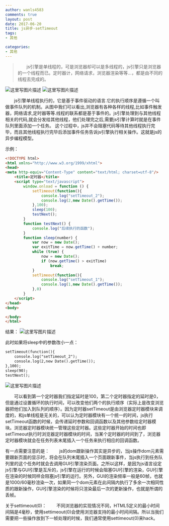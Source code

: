 ```yaml
---
author: wanls4583
comments: true
layout: post
date: 2017-06-20
title: js异步-setTimeout
tags:
- 其他

categories:
- 其他
---
```


>&emsp;&emsp;js引擎是单线程的，可是浏览器却可以是多线程的，js引擎只是浏览器的一个线程而已。定时器计，网络请求，浏览器渲染等等...，都是由不同的线程去完成的。

![这里写图片描述](http://img.blog.csdn.net/20170620203032843?watermark/2/text/aHR0cDovL2Jsb2cuY3Nkbi5uZXQvYTQwOTA1MTk4Nw==/font/5a6L5L2T/fontsize/400/fill/I0JBQkFCMA==/dissolve/70/gravity/SouthEast)
![这里写图片描述](http://img.blog.csdn.net/20170620203559566?watermark/2/text/aHR0cDovL2Jsb2cuY3Nkbi5uZXQvYTQwOTA1MTk4Nw==/font/5a6L5L2T/fontsize/400/fill/I0JBQkFCMA==/dissolve/70/gravity/SouthEast)

&emsp;&emsp;js引擎单线程执行的，它是基于事件驱动的语言.它的执行顺序是遵循一个叫做事件队列的机制。从图中我们可以看出,浏览器有各种各样的线程,比如事件触发器，网络请求,定时器等等.线程的联系都是基于事件的。js引擎处理到与其他线程相关的代码,就会分发给其他线程，他们处理完之后,需要js引擎计算时就是在事件队列里面添加一个任务。 这个过程中，js并不会阻塞代码等待其他线程执行完毕，而且其他线程执行完毕后添加事件任务告诉js引擎执行相关操作。这就是js的异步编程模型。

示例：
```html
<!DOCTYPE html>
<html xmlns="http://www.w3.org/1999/xhtml">
<head>
<meta http-equiv="Content-Type" content="text/html; charset=utf-8"/>
    <title>定时器</title>
    <script type="text/javascript">
        window.onload = function () {
            setTimeout(function(){
            	console.log("setTimeout_2");
            	console.log(2,new Date().getTime());
            },100);
            sleep(100);
            testNext();
        }
        function testNext() {
            console.log("后续执行的函数");
        }
        function sleep(number) {
            var now = new Date();
            var exitTime = now.getTime() + number;
            while (true) {
                now = new Date();
                if (now.getTime() > exitTime)
                    break;
            }
            setTimeout(function(){
            	console.log("setTimeout_1");
            	console.log(1,new Date().getTime());
            },0)
        }
    </script>
</head>
<body>

</body>
</html>
```
结果：
![这里写图片描述](http://img.blog.csdn.net/20170620203857528?watermark/2/text/aHR0cDovL2Jsb2cuY3Nkbi5uZXQvYTQwOTA1MTk4Nw==/font/5a6L5L2T/fontsize/400/fill/I0JBQkFCMA==/dissolve/70/gravity/SouthEast)

此时如果将sleep中的参数改小一点：
```html
setTimeout(function(){
	console.log("setTimeout_2");
	console.log(2,new Date().getTime());
},100);
sleep(90);
testNext();
```
![这里写图片描述](http://img.blog.csdn.net/20170620204256722?watermark/2/text/aHR0cDovL2Jsb2cuY3Nkbi5uZXQvYTQwOTA1MTk4Nw==/font/5a6L5L2T/fontsize/400/fill/I0JBQkFCMA==/dissolve/70/gravity/SouthEast)

&emsp;&emsp;可以看到第一个定时器我们指定延时是100，第二个定时器指定的延时是0，但是通过设置循环的执行时间，可以改变他们两个的执行顺序（实际上是改变浏览器把他们加入到队列的顺序）。因为定时器setTimeout是由浏览器定时器模块来调度的，和js单线程是无关的，可以认为定时器模块有一个统一的时间，js执行setTimeout函数的时候，会传递延时参数和回调函数以及其他参数给定时器模块。浏览器定时器模块统一管理这些定时器。这些定时器开始的时间也即setTimeout执行时浏览器定时器模块的时间，当某个定时器的时间到了，浏览器定时器模块就会在任务列表末尾插入一个任务来执行相应的回调函数。

有一点需要注意的是：
&emsp;&emsp;js的dom跟新操作其实是异步的，当js操作dom元素需要跟新页面的显示时，将会在队列末尾插入一个页面跟新事件，当js执行到任务队列里的这个任务时就会去调用GUI引擎渲染页面。之所以这样，是因为js语言设定js引擎与GUI引擎是互斥的，js引擎在运行的时候会阻塞GUI引擎的渲染，GUI引擎在渲染的时候同样会阻塞js引擎的运行。另外，GUI的渲染频率一般是60帧，也就是1000/60毫秒渲染一次，如果同一个dom元素在此间隔内执行了多余一次相同性质的跟新操作，GUI引擎渲染的时候将只渲染最后一次的更新操作，也就是所谓的丢帧。

关于settimeout(0)：
&emsp;&emsp;不同浏览器的实现情况不同，HTML5定义的最小时间间隔是4毫秒，使用settimeout(0)会使用浏览器支持的最小时间间隔。所以当我们需要把一些操作放到下一帧处理的时候，我们通常使用settimeout(0)来hack。
